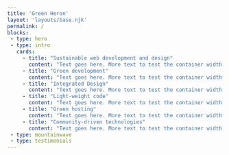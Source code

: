 ```yaml
---
title: 'Green Heron'
layout: 'layouts/base.njk'
permalink: /
blocks:
 - type: hero
 - type: intro
   cards:
     - title: "Sustainable web development and design"
       content: "Text goes here. More text to test the container width behaviour <br> Line breaks <br> like this"
     - title: "Green development"
       content: "Text goes here. More text to test the container width behaviour <br> Line breaks <br> like this"
     - title: "Integrated Design"
       content: "Text goes here. More text to test the container width behaviour. More text to test the container width behaviour. <br> Line breaks <br> like this"
     - title: "Light-weight code"
       content: "Text goes here. More text to test the container width behaviour <br> Line breaks <br> like this"
     - title: "Green hosting"
       content: "Text goes here. More text to test the container width behaviour <br> Line breaks <br> like this"
     - title: "Community-driven technologies"
       content: "Text goes here. More text to test the container width behaviour. More text to test the container width behaviour. More text to test the container width behaviour. More text to test the container width behaviour. <br> Line breaks <br><br> like this this"
 - type: mountainwave
 - type: testimonials
---
```

